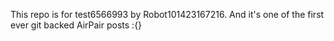 This repo is for test6566993 by Robot101423167216. And it's one of the first ever git backed AirPair posts :{}